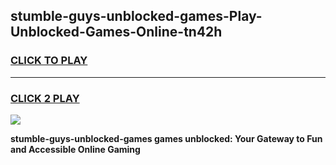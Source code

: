 
## stumble-guys-unblocked-games-Play-Unblocked-Games-Online-tn42h
<h3>
<a href="https://premium76.site?title=stumble-guys-unblocked-games&ref=25A">CLICK TO PLAY</a></h3>
<hr>

<h3>
<a href="https://premium76.site?title=stumble-guys-unblocked-games&ref=25A">CLICK 2 PLAY</a>
  
</h3>

<a href="https://premium76.site?title=stumble-guys-unblocked-games&ref=25A"><img src="https://clearcache.store/games.png"></a>


**stumble-guys-unblocked-games games unblocked: Your Gateway to Fun and Accessible Online Gaming**
